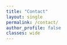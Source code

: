 ```yaml
---
title: "Contact"
layout: single
permalink: /contact/
author_profile: false
classes: wide
---
```


<div style="text-align: center; font-size: 2.5rem; margin-top: 2rem;">

<a href="mailto:sridevisandeep.pochu@gmail.com" target="_blank" title="Email" style="margin: 0 1rem; color: #EA4335;">
  <i class="fas fa-envelope"></i>
</a>

<a href="https://github.com/srideviblogs" target="_blank" title="GitHub" style="margin: 0 1rem; color: #333;">
  <i class="fab fa-github"></i>
</a>

<a href="https://www.linkedin.com/in/sandeep-pochu-27589b274/" target="_blank" title="LinkedIn" style="margin: 0 1rem; color: #0077B5;">
  <i class="fab fa-linkedin"></i>
</a>

<a href="https://www.instagram.com/sandy.pouch?igsh=NTc4MTIwNjQ2YQ==" target="_blank" title="Instagram" style="margin: 0 1rem; color: #E4405F;">
  <i class="fab fa-instagram"></i>
</a>

</div>
